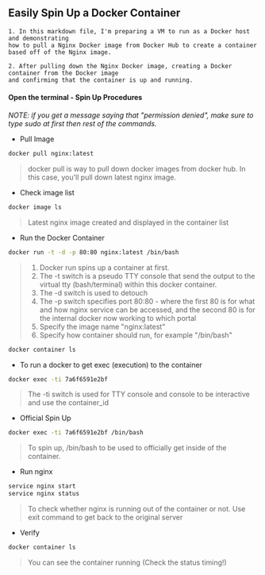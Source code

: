 ## Easily Spin Up a Docker Container

```ssh
1. In this markdown file, I'm preparing a VM to run as a Docker host and demonstrating 
how to pull a Nginx Docker image from Docker Hub to create a container based off of the Nginx image.

2. After pulling down the Nginx Docker image, creating a Docker container from the Docker image 
and confirming that the container is up and running.
```
#### Open the terminal - Spin Up Procedures
_NOTE: if you get a message saying that "permission denied", make sure to type sudo at first then rest of the commands._
- Pull Image
```sh
docker pull nginx:latest
```
> docker pull is way to pull down docker images from docker hub. In this case, you'll pull down latest nginx image.

- Check image list
```sh
docker image ls
```
> Latest nginx image created and displayed in the container list

- Run the Docker Container
```sh
docker run -t -d -p 80:80 nginx:latest /bin/bash
```
> 1. Docker run spins up a container at first. 
> 2. The -t switch is a pseudo TTY console that send the output to the virtual tty (bash/terminal) within this docker container.
> 3. The -d switch is used to detouch 
> 4. The -p switch specifies port 80:80 - where the first 80 is for what and how nginx service can be accessed, and the second 80 is for the internal docker now working to which portal 
> 5. Specify the image name "nginx:latest"
> 6. Specify how container should run, for example "/bin/bash"

```sh
docker container ls
```

- To run a docker to get exec (execution) to the container

```sh 
docker exec -ti 7a6f6591e2bf
```
> The -ti switch is used for TTY console and console to be interactive and use the container_id

- Official Spin Up

```sh
docker exec -ti 7a6f6591e2bf /bin/bash
```
> To spin up, /bin/bash to be used to officially get inside of the container. 


- Run nginx

```sh 
service nginx start
service nginx status
```
> To check whether nginx is running out of the container or not. 
> Use exit command to get back to the original server

- Verify
```sh
docker container ls
```
> You can see the container running (Check the status timing!)
